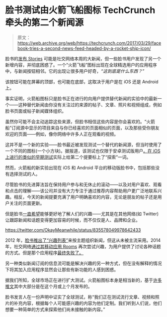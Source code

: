 # 脸书测试由火箭飞船图标 TechCrunch 牵头的第二个新闻源

> 原文：<https://web.archive.org/web/https://techcrunch.com/2017/03/29/facebook-tries-a-second-news-feed-headed-by-a-rocket-ship-icon/>

脸书的[发布 Stories](https://web.archive.org/web/20221230170107/https://techcrunch.com/2017/03/28/storybook/) 可能是社交网络本周的大新闻，但一些脸书用户发现了另一个新增内容，并彻底困惑了。一个“火箭飞船”图标出现在全球精选用户的应用程序中，与新闻按钮相邻。它的出现让很多用户好奇，*“这到底是什么东西？”*

该按钮可能在屏幕的顶部，也可能在底部，这取决于用户是在 iOS 还是 Android 上。

事实证明，火箭船图标只是脸书正在进行的向用户提供替代新闻的实验中的最新一个——这种替代新闻由你没有关注过的来源的帖子、文章、照片和视频组成，例如脸书页面或帖子新闻媒体组织。

虽然你可能不会主动追踪这些来源，但脸书相信这些内容是你会喜欢的。“火箭船”订阅源中显示的项目来自与你已经喜欢的页面相似的页面，以及那些受你朋友欢迎的页面——例如，像你网络中许多人正在观看的视频。

这并不是一个新的实验——脸书最近被发现测试一个替代的新闻源，但当时使用了一个不同的图标(一个小方块)。据报道，该测试也仅限于安卓测试版用户[。在 iOS 上进行的类似的](https://web.archive.org/web/20221230170107/http://mashable.com/2017/03/02/facebook-explore-tab/#x59pwPc7qmqI)[早期测试](https://web.archive.org/web/20221230170107/https://geek.ng/2017/01/facebook-adds-explore-tab-ios-app.html)实际上给第二个提要标上了“探索”一词。

然而，火箭船的新实验出现在 iOS 和 Android 平台的移动版脸书中，包括那些没有选择测试的人。

尽管脸书的先进算法旨在保持用户参与和无休止的滚动——以及对用户喜欢、观看和点击的理解——该公司并没有大力专注于通过推荐内容帮助用户更广泛地联系兴趣。相反，今天的新闻提要充满了用户明确喜欢的内容，无论是朋友的帖子还是用户关注的页面更新。

但是脸书[一直希望](https://web.archive.org/web/20221230170107/https://techcrunch.com/2010/04/19/facebook-asks-you-to-become-a-fan-of-all-your-interests/)能够更好地了解人们的兴趣——尤其是在其他网络(如 Twitter)让跟踪新闻和话题变得更加容易的时候，而不仅仅是人、品牌和企业。

https://twitter.com/OkayMeanwhile/status/835578049978642433

2012 年，[脸书推出了“兴趣列表”](https://web.archive.org/web/20221230170107/http://www.adweek.com/digital/facebook-introduces-interests-lists-to-organize-news-feed-by-topics/)来按主题组织新闻，但这从未被主流采用。2014 年，社交网络[通过其移动应用 Rooms](https://web.archive.org/web/20221230170107/https://techcrunch.com/2014/12/17/facebooks-interest-based-social-app-rooms-is-now-easier-to-use/) 再次尝试兴趣，为用户提供了讨论各种话题的方式。但是那个应用程序[最终失败了。](https://web.archive.org/web/20221230170107/https://techcrunch.com/2015/12/08/facebook-kills-creative-labs-its-internal-incubator-plus-some-of-its-apps/)

另一种类似新闻订阅的信息流可能是解决兴趣的另一种方式，但在没有解释的情况下将其加入应用程序显然会让那些有新功能的人感到困惑。

据我们所知，全球市场正在进行扩大测试。火箭船图标本身是相当新的，基于[许多推文](https://web.archive.org/web/20221230170107/https://twitter.com/i/moments/846821193663569925)其中大部分是在这个月或上个月发布的。

脸书发言人在一份声明中证实了全球测试，称“我们正在测试流行文章、视频和照片的补充内容，根据每个人可能感兴趣的内容为他们定制。我们听到人们说，他们想要一种简单的方式来探索他们尚未接触的新内容。”